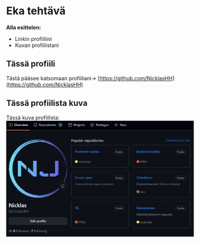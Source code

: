 # Eka tehtävä


**Alla esittelen:**
 - Linkin profiiliini
 - Kuvan profiilistani

## Tässä profiili
Tästä pääsee katsomaan profiiliani-> [https://github.com/NicklasHH](https://github.com/NicklasHH)


## Tässä profiilista kuva
Tässä kuva profiilista:
![image](profiili.png)
